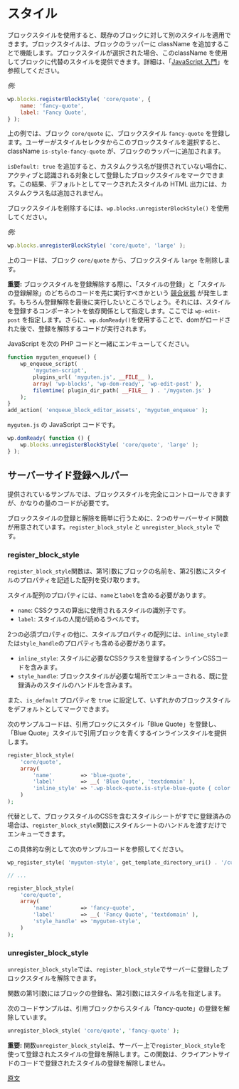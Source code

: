 <!--
# Styles
 -->
# スタイル

<!--
Block Styles allow alternative styles to be applied to existing blocks. They work by adding a className to the block's wrapper. This className can be used to provide an alternative styling for the block if the block style is selected. See the [Getting Started with JavaScript tutorial](/docs/how-to-guides/javascript/) for a full example.
 -->
ブロックスタイルを使用すると、既存のブロックに対して別のスタイルを適用できます。ブロックスタイルは、ブロックのラッパーに className を追加することで機能します。ブロックスタイルが選択された場合、このclassName を使用してブロックに代替のスタイルを提供できます。詳細は、「[JavaScript 入門](https://ja.wordpress.org/team/handbook/block-editor/how-to-guides/javascript/)」を参照してください。

<!--
_Example:_
 -->
_例:_

```js
wp.blocks.registerBlockStyle( 'core/quote', {
	name: 'fancy-quote',
	label: 'Fancy Quote',
} );
```

<!--
The example above registers a block style named `fancy-quote` to the `core/quote` block. When the user selects this block style from the styles selector, an `is-style-fancy-quote` className will be added to the block's wrapper.
 -->
上の例では、ブロック `core/quote` に、ブロックスタイル `fancy-quote` を登録します。ユーザーがスタイルセレクタからこのブロックスタイルを選択すると、className `is-style-fancy-quote` が、ブロックのラッパーに追加されます。

<!--
By adding `isDefault: true` you can mark the registered block style as the one that is recognized as active when no custom class name is provided. It also means that there will be no custom class name added to the HTML output for the style that is marked as default.
 -->
`isDefault: true` を追加すると、カスタムクラス名が提供されていない場合に、アクティブと認識される対象として登録したブロックスタイルをマークできます。この結果、デフォルトとしてマークされたスタイルの HTML 出力には、カスタムクラス名は追加されません。

<!--
To remove a block style use `wp.blocks.unregisterBlockStyle()`.
 -->
ブロックスタイルを削除するには、`wp.blocks.unregisterBlockStyle()` を使用してください。

<!--
_Example:_
 -->
_例:_

```js
wp.blocks.unregisterBlockStyle( 'core/quote', 'large' );
```

<!--
The above removes the block style named `large` from the `core/quote` block.
 -->
上のコードは、ブロック `core/quote` から、ブロックスタイル `large` を削除します。

<!--
**Important:** When unregistering a block style, there can be a [race condition](https://en.wikipedia.org/wiki/Race_condition) on which code runs first: registering the style, or unregistering the style. You want your unregister code to run last. The way to do that is specify the component that is registering the style as a dependency, in this case `wp-edit-post`. Additionally, using `wp.domReady()` ensures the unregister code runs once the dom is loaded.
 -->
**重要:** ブロックスタイルを登録解除する際に、「スタイルの登録」と「スタイルの登録解除」のどちらのコードを先に実行すべきかという [競合状態](https://en.wikipedia.org/wiki/Race_condition) が発生します。もちろん登録解除を最後に実行したいところでしょう。それには、スタイルを登録するコンポーネントを依存関係として指定します。ここでは `wp-edit-post` を指定します。さらに、`wp.domReady()`を使用することで、domがロードされた後で、登録を解除するコードが実行されます。

<!--
Enqueue your JavaScript with the following PHP code:
 -->
JavaScript を次の PHP コードと一緒にエンキューしてください。

```php
function myguten_enqueue() {
	wp_enqueue_script(
		'myguten-script',
		plugins_url( 'myguten.js', __FILE__ ),
		array( 'wp-blocks', 'wp-dom-ready', 'wp-edit-post' ),
		filemtime( plugin_dir_path( __FILE__ ) . '/myguten.js' )
	);
}
add_action( 'enqueue_block_editor_assets', 'myguten_enqueue' );
```

<!--
The JavaScript code in `myguten.js`:
 -->
`myguten.js` の JavaScript コードです。

```js
wp.domReady( function () {
	wp.blocks.unregisterBlockStyle( 'core/quote', 'large' );
} );
```

<!--
## Server-side registration helper
 -->
## サーバーサイド登録ヘルパー

<!--
While the samples provided do allow full control of block styles, they do require a considerable amount of code.
 -->
提供されているサンプルでは、ブロックスタイルを完全にコントロールできますが、かなりの量のコードが必要です。

<!--
To simplify the process of registering and unregistering block styles, two server-side functions are also available: `register_block_style`, and `unregister_block_style`.
 -->
ブロックスタイルの登録と解除を簡単に行うために、2つのサーバーサイド関数が用意されています。`register_block_style` と `unregister_block_style` です。

<!--
### register_block_style
 -->
### register_block_style

<!--
The `register_block_style` function receives the name of the block as the first argument and an array describing properties of the style as the second argument.
 -->
`register_block_style`関数は、第1引数にブロックの名前を、第2引数にスタイルのプロパティを記述した配列を受け取ります。

<!--
The properties of the style array must include `name` and `label`:
 -->
スタイル配列のプロパティには、`name`と`label`を含める必要があります。

<!--
-   `name`: The identifier of the style used to compute a CSS class.
-   `label`: A human-readable label for the style.
 -->
-   `name`: CSSクラスの算出に使用されるスタイルの識別子です。
-   `label`: スタイルの人間が読めるラベルです。

<!--
Besides the two mandatory properties, the styles properties array should also include an `inline_style` or a `style_handle` property:
 -->
2つの必須プロパティの他に、スタイルプロパティの配列には、`inline_style`または`style_handle`のプロパティも含める必要があります。

<!--
-   `inline_style`: Contains inline CSS code that registers the CSS class required for the style.
-   `style_handle`: Contains the handle to an already registered style that should be enqueued in places where block styles are needed.
 -->
-   `inline_style`: スタイルに必要なCSSクラスを登録するインラインCSSコードを含みます。
-   `style_handle`: ブロックスタイルが必要な場所でエンキューされる、既に登録済みのスタイルのハンドルを含みます。

<!--
It is also possible to set the `is_default` property to `true` to mark one of the block styles as the default one.
 -->
また、`is_default` プロパティを `true` に設定して、いずれかのブロックスタイルをデフォルトとしてマークできます。

<!--
The following code sample registers a style for the quote block named "Blue Quote", and provides an inline style that makes quote blocks with the "Blue Quote" style have blue color:
 -->
次のサンプルコードは、引用ブロックにスタイル「Blue Quote」を登録し、「Blue Quote」スタイルで引用ブロックを青くするインラインスタイルを提供します。

```php
register_block_style(
    'core/quote',
    array(
        'name'         => 'blue-quote',
        'label'        => __( 'Blue Quote', 'textdomain' ),
        'inline_style' => '.wp-block-quote.is-style-blue-quote { color: blue; }',
    )
);
```

<!--
Alternatively, if a stylesheet was already registered which contains the CSS for the block style, it is possible to just pass the stylesheet's handle so `register_block_style` function will make sure it is enqueue.
 -->
代替として、ブロックスタイルのCSSを含むスタイルシートがすでに登録済みの場合は、`register_block_style`関数にスタイルシートのハンドルを渡すだけでエンキューできます。

<!--
The following code sample provides an example of this use case:
 -->
この具体的な例として次のサンプルコードを参照してください。

```php
wp_register_style( 'myguten-style', get_template_directory_uri() . '/custom-style.css' );

// ...

register_block_style(
    'core/quote',
    array(
        'name'         => 'fancy-quote',
        'label'        => __( 'Fancy Quote', 'textdomain' ),
        'style_handle' => 'myguten-style',
    )
);
```

<!--
### unregister_block_style
 -->
### unregister_block_style

<!--
`unregister_block_style` allows unregistering a block style previously registered on the server using `register_block_style`.
 -->
`unregister_block_style`では、`register_block_style`でサーバーに登録したブロックスタイルを解除できます。

<!--
The function's first argument is the registered name of the block, and the name of the style as the second argument.
 -->
関数の第1引数にはブロックの登録名、第2引数にはスタイル名を指定します。

<!--
The following code sample unregisters the style named 'fancy-quote' from the quote block:
 -->
次のコードサンプルは、引用ブロックからスタイル「fancy-quote」の登録を解除しています。

```php
unregister_block_style( 'core/quote', 'fancy-quote' );
```

<!--
**Important:** The function `unregister_block_style` only unregisters styles that were registered on the server using `register_block_style`. The function does not unregister a style registered using client-side code.
 -->
**重要:** 関数`unregister_block_style`は、サーバー上で`register_block_style`を使って登録されたスタイルの登録を解除します。この関数は、クライアントサイドのコードで登録されたスタイルの登録を解除しません。

[原文](https://github.com/WordPress/gutenberg/blob/trunk/docs/reference-guides/block-api/block-styles.md)
